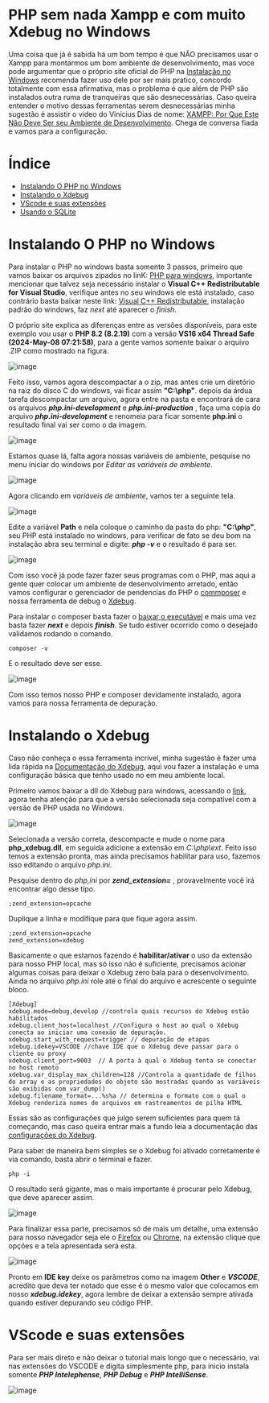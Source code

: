 # PHP sem nada Xampp e com muito Xdebug no Windows

Uma coisa que já é sabida há um bom tempo é que NÃO precisamos usar o Xampp para montarmos um bom ambiente de desenvolvimento, mas voce pode argumentar que o próprio site oficial do PHP na [Instalação no Windows](https://www.php.net/manual/pt_BR/install.windows.php) recomenda fazer uso dele por ser mais pratico, concordo totalmente com essa afirmativa, mas o problema é que além de PHP são instalados outra ruma de tranqueiras que são desnecessárias. Caso queira entender o motivo dessas ferramentas serem desnecessárias minha sugestão é assistir o video do Vinícius Dias de nome: [XAMPP: Por Que Este Não Deve Ser seu Ambiente de Desenvolvimento](https://www.youtube.com/watch?v=XgJbv1itIOE). Chega de conversa fiada e vamos para a configuração.


# Índice

  - [Instalando O PHP no Windows](#instalando-o-php-no-windows)
  - [Instalando o Xdebug](#instalando-o-xdebug)
  - [VScode e suas extensões](#vscode-e-suas-extensões)
  - [Usando o SQLite](#usando-o-sqlite)


# Instalando O PHP no Windows
Para instalar o PHP no windows basta somente 3 passos, primeiro que vamos baixar os arquivos zipados no linK: [PHP para windows](https://windows.php.net/download/), importante mencionar que talvez seja necessário instalar o **Visual C++ Redistributable for Visual Studio**, verifique antes no seu windows ele está instalado, caso contrário basta baixar neste link: [Visual C++ Redistributable](https://aka.ms/vs/16/release/VC_redist.x64.exe), instalação padrão do windows, faz *next* até aparecer o *finish*. 

O próprio site explica as diferenças entre as versões disponíveis, para este exemplo vou usar o **PHP 8.2 (8.2.19)** com a versão **VS16 x64 Thread Safe (2024-May-08 07:21:58)**, para a gente vamos somente baixar o arquivo .ZIP como mostrado na figura.

![image](versaoPHP-1.png)


Feito isso, vamos agora descompactar a o zip, mas antes crie um diretório na raiz do disco C do windows, vai ficar assim **"C:\php"**. depois da árdua tarefa descompactar um arquivo, agora entre na pasta e encontrará de cara os arquivos ***php.ini-development***  e ***php.ini-production*** , faça uma copia do arquivo ***php.ini-development*** e renomeia para ficar somente **php.ini** o resultado final vai ser como o da imagem.

![image](PHP%20Local-2.png)

Estamos quase lá, falta agora nossas variáveis de ambiente, pesquise no menu iniciar do windows por *Editar as variáveis de ambiente*.

![image](variaveis%20de%20ambiente-3.png)

Agora clicando em *variáveis de ambiente*, vamos ter a seguinte tela.

![image](PATH-4.png)

Edite a variável **Path** e nela coloque o caminho da pasta do php: **"C:\php"**, seu PHP está instalado no windows, para verificar de fato se deu bom na instalação abra seu terminal e digite: ***php -v*** e o resultado é para ser.

![image](PHP%20terminal-5.png)

Com isso você já pode fazer fazer seus programas com o PHP, mas aqui a gente quer colocar um ambiente de desenvolvimento arretado, então vamos configurar o gerenciador de pendencias do PHP o [commposer](https://getcomposer.org) e nossa ferramenta de debug o [Xdebug](https://xdebug.org).

Para instalar o composer basta fazer o [baixar o executável](https://getcomposer.org/download/) e mais uma vez basta fazer ***next*** e depois ***finish***. Se tudo estiver ocorrido como o desejado validamos rodando o comando. 

```
composer -v
``` 

E o resultado deve ser esse.

![image](composer-5.png)

Com isso temos nosso PHP e composer devidamente instalado, agora vamos para nossa ferramenta de depuração.

# Instalando o Xdebug
Caso não conheça o essa ferramenta incrível, minha sugestão é fazer uma lida rápida na [Documentação do Xdebug](https://xdebug.org/docs/all_settings), aqui vou fazer a instalação e uma configuração básica que tenho usado no em meu ambiente local.

Primeiro vamos baixar a dll do Xdebug para windows, acessando o [link](https://xdebug.org/download#releases), agora tenha atenção para que a versão selecionada seja compatível com a versão de PHP usada no Windows.

![image](xdebug-6.png)

Selecionada a versão correta, descompacte e mude o nome para **php_xdebug.dll**, em seguida adicione a extensão em *C:\php\ext*. Feito isso temos a extensão pronta, mas ainda precisamos habilitar para uso, fazemos isso editando o arquivo *php.ini*.

Pesquise dentro do *php,ini* por ***zend_extension=*** , provavelmente você irá encontrar algo desse tipo.
```
;zend_extension=opcache
```
Duplique a linha e modifique para que fique agora assim.
```
;zend_extension=opcache
zend_extension=xdebug
``` 
Basicamente o que estamos fazendo é **habilitar/ativar** o uso da extensão para nosso PHP local, mas só isso não é suficiente, precisamos acionar algumas coisas para deixar o Xdebug zero bala para o desenvolvimento. Ainda no arquivo *php.ini* role até o final do arquivo e acrescente o seguinte bloco.    

```
[Xdebug]
xdebug.mode=debug,develop //controla quais recursos do Xdebug estão habilitados
xdebug.client_host=localhost //Configura o host ao qual o Xdebug conecta ao iniciar uma conexão de depuração.
xdebug.start_with_request=trigger // depuração de etapas 
xdebug.idekey=VSCODE //chave IDE que o Xdebug deve passar para o cliente ou proxy
xdebug.client_port=9003  // A porta à qual o Xdebug tenta se conectar no host remoto
xdebug.var_display_max_children=128 //Controla a quantidade de filhos do array e as propriedades do objeto são mostradas quando as variáveis ​​são exibidas com var_dump()
xdebug.filename_format=...%s%a // determina o formato com o qual o Xdebug renderiza nomes de arquivos em rastreamentos de pilha HTML
```
Essas são as configurações que julgo serem suficientes para quem tá começando, mas caso queira entrar mais a fundo leia a documentação das [configurações do Xdebug](https://xdebug.org/docs/all_settings).

Para saber de maneira bem simples se o Xdebug foi ativado corretamente é via comando, basta abrir o terminal e fazer.

```
php -i
```
O resultado será gigante, mas o mais importante é procurar pelo Xdebug, que deve aparecer assim.

![image](xdebug-7.png)

Para finalizar essa parte, precisamos só de mais um detalhe, uma extensão para nosso navegador seja ele o [Firefox](https://addons.mozilla.org/pt-BR/firefox/addon/xdebug-helper-for-firefox/) ou [Chrome](https://chromewebstore.google.com/detail/xdebug-helper/eadndfjplgieldjbigjakmdgkmoaaaoc), na extensão clique que opções e a tela apresentada será esta.

![image](xdebug-8.png)

Pronto em **IDE key** deixe os parâmetros como na imagem **Other** e ***VSCODE***, acredito que deva ter notado que esse é o mesmo valor que colocamos em nosso ***xdebug.idekey***, agora lembre de deixar a extensão sempre ativada quando estiver depurando seu código PHP.

# VScode e suas extensões

Para ser mais direto e não deixar o tutorial mais longo que o necessário, vai nas extensões do VSCODE e digita simplesmente php, para inicio instala somente  ***PHP Intelephense***, ***PHP Debug*** e ***PHP IntelliSense***.

![image](vscode-9.png)